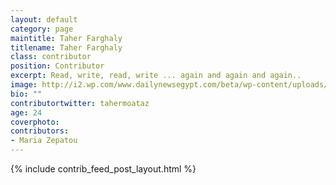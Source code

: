 ```yaml
---
layout: default
category: page
maintitle: Taher Farghaly
titlename: Taher Farghaly
class: contributor
position: Contributor
excerpt: Read, write, read, write ... again and again and again..
image: http://i2.wp.com/www.dailynewsegypt.com/beta/wp-content/uploads/2013/05/5-3.jpg
bio: ""
contributortwitter: tahermoataz
age: 24
coverphoto: 
contributors: 
- Maria Zepatou
---
```

{% include contrib_feed_post_layout.html %}
